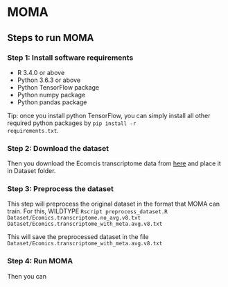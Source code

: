 # MOMA

## Steps to run MOMA
### Step 1: Install software requirements

* R 3.4.0 or above
* Python 3.6.3 or above
* Python TensorFlow package
* Python numpy package
* Python pandas package

Tip: once you install python TensorFlow, you can simply install all other required python packages by
<code>pip install -r requirements.txt</code>.

### Step 2: Download the dataset
Then you download the Ecomcis transcriptome data from [here](https://www.dropbox.com/s/85iifwwc0eevfti/ecomics.transcriptome.no_avg.v8.txt?dl=0) and place it in Dataset folder.

### Step 3: Preprocess the dataset
This step will preprocess the original dataset in the format that MOMA can train. For this, WILDTYPE
<code>Rscript preprocess_dataset.R Dataset/Ecomics.transcriptome.no_avg.v8.txt Dataset/Ecomics.transcriptome_with_meta.avg.v8.txt</code>

This will save the preprocessed dataset in the file <code>Dataset/Ecomics.transcriptome_with_meta.avg.v8.txt</code>

### Step 4: Run MOMA
Then you can 

